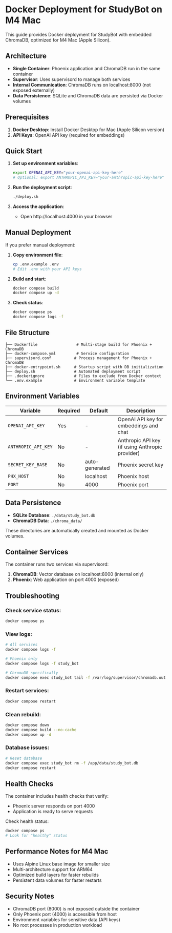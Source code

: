 # Docker Deployment for StudyBot on M4 Mac

This guide provides Docker deployment for StudyBot with embedded ChromaDB, optimized for M4 Mac (Apple Silicon).

## Architecture

- **Single Container**: Phoenix application and ChromaDB run in the same container
- **Supervisor**: Uses supervisord to manage both services
- **Internal Communication**: ChromaDB runs on localhost:8000 (not exposed externally)
- **Data Persistence**: SQLite and ChromaDB data are persisted via Docker volumes

## Prerequisites

1. **Docker Desktop**: Install Docker Desktop for Mac (Apple Silicon version)
2. **API Keys**: OpenAI API key (required for embeddings)

## Quick Start

1. **Set up environment variables**:
   ```bash
   export OPENAI_API_KEY="your-openai-api-key-here"
   # Optional: export ANTHROPIC_API_KEY="your-anthropic-api-key-here"
   ```

2. **Run the deployment script**:
   ```bash
   ./deploy.sh
   ```

3. **Access the application**:
   - Open http://localhost:4000 in your browser

## Manual Deployment

If you prefer manual deployment:

1. **Copy environment file**:
   ```bash
   cp .env.example .env
   # Edit .env with your API keys
   ```

2. **Build and start**:
   ```bash
   docker compose build
   docker compose up -d
   ```

3. **Check status**:
   ```bash
   docker compose ps
   docker compose logs -f
   ```

## File Structure

```
├── Dockerfile                 # Multi-stage build for Phoenix + ChromaDB
├── docker-compose.yml         # Service configuration
├── supervisord.conf          # Process management for Phoenix + ChromaDB
├── docker-entrypoint.sh      # Startup script with DB initialization
├── deploy.sh                 # Automated deployment script
├── .dockerignore             # Files to exclude from Docker context
└── .env.example              # Environment variable template
```

## Environment Variables

| Variable | Required | Default | Description |
|----------|----------|---------|-------------|
| `OPENAI_API_KEY` | Yes | - | OpenAI API key for embeddings and chat |
| `ANTHROPIC_API_KEY` | No | - | Anthropic API key (if using Anthropic provider) |
| `SECRET_KEY_BASE` | No | auto-generated | Phoenix secret key |
| `PHX_HOST` | No | localhost | Phoenix host |
| `PORT` | No | 4000 | Phoenix port |

## Data Persistence

- **SQLite Database**: `./data/study_bot.db`
- **ChromaDB Data**: `./chroma_data/`

These directories are automatically created and mounted as Docker volumes.

## Container Services

The container runs two services via supervisord:

1. **ChromaDB**: Vector database on localhost:8000 (internal only)
2. **Phoenix**: Web application on port 4000 (exposed)

## Troubleshooting

### Check service status:
```bash
docker compose ps
```

### View logs:
```bash
# All services
docker compose logs -f

# Phoenix only
docker compose logs -f study_bot

# ChromaDB specifically
docker compose exec study_bot tail -f /var/log/supervisor/chromadb.out.log
```

### Restart services:
```bash
docker compose restart
```

### Clean rebuild:
```bash
docker compose down
docker compose build --no-cache
docker compose up -d
```

### Database issues:
```bash
# Reset database
docker compose exec study_bot rm -f /app/data/study_bot.db
docker compose restart
```

## Health Checks

The container includes health checks that verify:
- Phoenix server responds on port 4000
- Application is ready to serve requests

Check health status:
```bash
docker compose ps
# Look for "healthy" status
```

## Performance Notes for M4 Mac

- Uses Alpine Linux base image for smaller size
- Multi-architecture support for ARM64
- Optimized build layers for faster rebuilds
- Persistent data volumes for faster restarts

## Security Notes

- ChromaDB port (8000) is not exposed outside the container
- Only Phoenix port (4000) is accessible from host
- Environment variables for sensitive data (API keys)
- No root processes in production workload